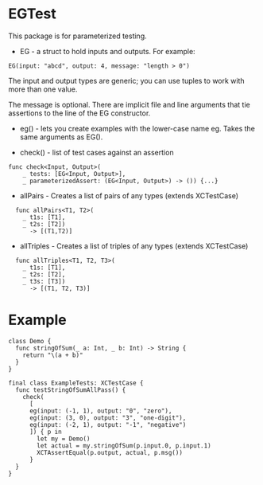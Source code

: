 # EGTest

This package is for parameterized testing.

* EG - a struct to hold inputs and outputs.
For example:
```
EG(input: "abcd", output: 4, message: "length > 0")
```

The input and output types are generic; you can use tuples to work with more than one value.

The message is optional. There are implicit file and line arguments that tie assertions to the line of the EG constructor. 


* eg() - lets you create examples with the lower-case name eg. Takes the same arguments as EG().

* check() - list of test cases against an assertion

```
func check<Input, Output>(
    _ tests: [EG<Input, Output>],
    _ parameterizedAssert: (EG<Input, Output>) -> ()) {...}
```

* allPairs - Creates a list of pairs of any types (extends XCTestCase)
```
  func allPairs<T1, T2>(
    _ t1s: [T1],
    _ t2s: [T2])
      -> [(T1,T2)]
```

* allTriples - Creates a list of triples of any types (extends XCTestCase)
```
  func allTriples<T1, T2, T3>(
    _ t1s: [T1],
    _ t2s: [T2],
    _ t3s: [T3]) 
      -> [(T1, T2, T3)]
```

# Example
```
class Demo {
  func stringOfSum(_ a: Int, _ b: Int) -> String {
    return "\(a + b)"
  }
}

final class ExampleTests: XCTestCase {
  func testStringOfSumAllPass() {
    check(
      [
      eg(input: (-1, 1), output: "0", "zero"),
      eg(input: (3, 0), output: "3", "one-digit"),
      eg(input: (-2, 1), output: "-1", "negative")
      ]) { p in
        let my = Demo()
        let actual = my.stringOfSum(p.input.0, p.input.1)
        XCTAssertEqual(p.output, actual, p.msg())
      }
  }
}
```
